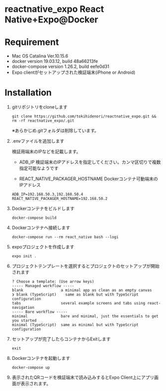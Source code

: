 # reactnative_expo React Native+Expo@Docker

# Requirement

- Mac OS Catalina Ver.10.15.6
- docker version 19.03.12, build 48a66213fe
- docker-compose version 1.26.2, build eefe0d31
- Expo clientがセットアップされた検証端末(iPhone or Android)

# Installation

1. gitリポジトリをcloneします

    ```
    git clone https://github.com/tokihidenori/reactnative_expo.git && rm -rf reactnative_expo/.git
    ```

    ※あらかじめ.gitフォルダは削除しています。

1. .envファイルを追加します

    検証用端末のIPなどを記載します。

    - ADB_IP
        検証端末のIPアドレスを指定してください。カンマ区切りで複数指定可能なようです

    - REACT_NATIVE_PACKAGER_HOSTNAME
        Dockerコンテナ可動端末のIPアドレス

    ```yaml:sample
    ADB_IP=192.168.50.3,192.168.50.4
    REACT_NATIVE_PACKAGER_HOSTNAME=192.168.50.2
    ```

1. Dockerコンテナをビルドします

    ```
    docker-compose build
    ```

1. Dockerコンテナへ接続します

    ```
    docker-compose run --rm react_native bash --logi
    ```

1. expoプロジェクトを作成します

    ```
    expo init .
    ```

1. プロジェクトテンプレートを選択するとプロジェクトのセットアップが開始されます

    ```
    ? Choose a template: (Use arrow keys)
    ----- Managed workflow -----
    blank                 a minimal app as clean as an empty canvas
    ❯ blank (TypeScript)    same as blank but with TypeScript configuration
    tabs                  several example screens and tabs using react-navigation
    ----- Bare workflow -----
    minimal               bare and minimal, just the essentials to get you started
    minimal (TypeScript)  same as minimal but with TypeScript configuration
    ```

1. セットアップが完了したらコンテナからExitします

    ```
    exit
    ```

1. Dockerコンテナを起動します

    ```
    docker-compose up
    ```

1. 表示されたQRコードを検証端末で読み込みするとExpo Client上にアプリ画面が表示されます。